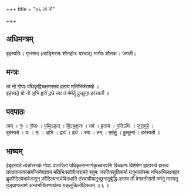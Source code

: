 +++
title = "०६ त्वं नो"

+++
## अधिमन्त्रम्
बृहस्पतिः। गृत्समद (आङ्गिरसः शौनहोत्रः पश्चाद्) भार्गवः शौनकः। जगती।

## मन्त्रः
त्वं नो॑ गो॒पाः प॑थि॒कृद्वि॑चक्ष॒णस्तव॑ व्र॒ताय॑ म॒तिभि॑र्जरामहे ।  
बृह॑स्पते॒ यो नो॑ अ॒भि ह्वरो॑ द॒धे स्वा तं म॑र्मर्तु दु॒च्छुना॒ हर॑स्वती ॥

## पदपाठः
त्वम् । नः॒ । गो॒पाः । प॒थि॒ऽकृत् । वि॒ऽच॒क्ष॒णः । तव॑ । व्र॒ताय॑ । म॒तिऽभिः॑ । ज॒रा॒म॒हे॒ ।  
बृह॑स्पते । यः । नः॒ । अ॒भि । ह्वरः॑ । द॒धे । स्वा । तम् । म॒र्म॒र्तु॒ । दु॒च्छुना॑ । हर॑स्वती ॥

## भाष्यम्
हेबृहस्पते त्वन्नोस्माकं गोपाः पालयिता पथिकृत्सन्मार्गकृच्चभवसि विचक्षणः विशेषेण द्रष्टासर्व ज्ञस्त्वं तवव्रतायत्वत्संबन्धिनेयज्ञाय मतिभिःस्तोत्रैःजरामहे स्तुमः जरतिःस्तुतिकर्मा यःपुमान्नोस्मा नभिअभिलक्ष्यह्वरः ह्वृकौटिल्येभावेअसुन् कौटिल्यन्दधेविदधाति तंस्वावीयादुच्छुनादुर्बुद्धिः हरस्व ती वेगवतीसती मर्मर्तु मारयतु मृङ्प्राणत्यागे अन्तर्भावितण्यर्थस्य यङ्लुकिलोटिरूपम् ॥ ६ ॥